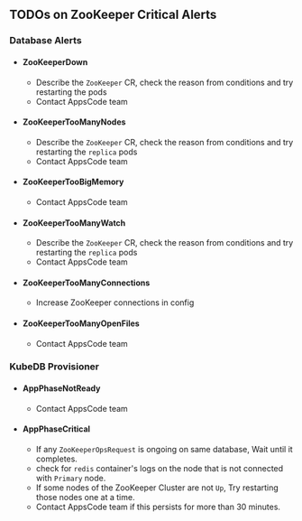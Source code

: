 ## TODOs on ZooKeeper Critical Alerts

### Database Alerts

- #### ZooKeeperDown
    - Describe the `ZooKeeper` CR, check the reason from conditions and try restarting the pods
    - Contact AppsCode team
- #### ZooKeeperTooManyNodes
  - Describe the `ZooKeeper` CR, check the reason from conditions and try restarting the `replica` pods
  - Contact AppsCode team
- #### ZooKeeperTooBigMemory
  - Contact AppsCode team
- #### ZooKeeperTooManyWatch
  - Describe the `ZooKeeper` CR, check the reason from conditions and try restarting the `replica` pods
  - Contact AppsCode team
- #### ZooKeeperTooManyConnections
    - Increase ZooKeeper connections in config
- #### ZooKeeperTooManyOpenFiles
    - Contact AppsCode team
### KubeDB Provisioner

- #### AppPhaseNotReady
    - Contact AppsCode team
- #### AppPhaseCritical
    - If any `ZooKeeperOpsRequest` is ongoing on same database, Wait until it completes.
    - check for `redis` container's logs on the node that is not connected with `Primary` node.
    - If some nodes of the ZooKeeper Cluster are not `Up`, Try restarting those nodes one at a time.
    - Contact AppsCode team if this persists for more than 30 minutes.

